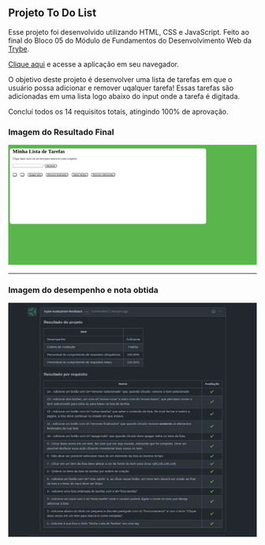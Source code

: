 ## Projeto To Do List

Esse projeto foi desenvolvido utilizando HTML, CSS e JavaScript. Feito ao final do Bloco 05 do Módulo de Fundamentos do Desenvolvimento Web da [Trybe](https://www.betrybe.com/).

[Clique aqui](https://igorhleal.github.io/project-to-do-list/) e acesse a aplicação em seu navegador.

O objetivo deste projeto é desenvolver uma lista de tarefas em que o usuário possa adicionar e remover uqalquer tarefa!
Essas tarefas são adicionadas em uma lista logo abaixo do input onde a tarefa é digitada.

Concluí todos os 14 requisitos totais, atingindo 100% de aprovação.

### Imagem do Resultado Final
![Página](images/project.png)

---

### Imagem do desempenho e nota obtida
![Página](images/desempenho.png)
